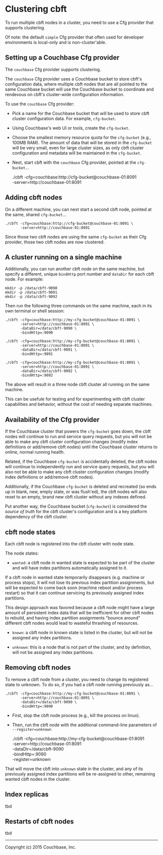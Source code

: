 # Clustering cbft

To run multiple cbft nodes in a cluster, you need to use a Cfg
provider that supports clustering.

Of note: the default ```simple``` Cfg provider that often used for
developer environments is local-only and is non-cluster'able.

## Setting up a Couchbase Cfg provider

The ```couchbase``` Cfg provider supports clustering.

The ```couchbase``` Cfg provider uses a Couchbase bucket to store
cbft's configuration data, where multiple cbft nodes that are all
pointed to the same Couchbase bucket will use the Couchbase bucket to
coordinate and rendevous on cbft's cluster-wide configuration
information.

To use the ```couchbase``` Cfg provider:

- Pick a name for the Couchbase bucket that will be used to store cbft
  cluster configuration data.  For example, ```cfg-bucket```.

- Using Couchbase's web UI or tools, create the ```cfg-bucket```.

- Choose the smallest memory resource quota for the ```cfg-bucket```
  (e.g., 100MB RAM).  The amount of data that will be stored in the
  ```cfg-bucket``` will be very small, even for large cluster sizes,
  as only cbft cluster configuration and metadata will be maintained
  in the ```cfg-bucket```.

- Next, start cbft with the ```couchbase``` Cfg provider, pointed at
  the ```cfg-bucket```...

    ./cbft -cfg=couchbase:http://cfg-bucket@couchbase-01:8091 \
           -server=http://couchbase-01:8091

## Adding cbft nodes

On a different machine, you can next start a second cbft node, pointed
at the same, shared ```cfg-bucket```...

    ./cbft -cfg=couchbase:http://cfg-bucket@couchbase-01:8091 \
           -server=http://couchbase-01:8091

Since those two cbft nodes are using the same ```cfg-bucket``` as
their Cfg provider, those two cbft nodes are now clustered.

## A cluster running on a single machine

Additionally, you can run another cbft node on the same machine, but
specify a different, unique ```bindHttp``` port number and
```dataDir``` for each cbft node.  For example:

    mkdir -p /data/cbft-9090
    mkdir -p /data/cbft-9091
    mkdir -p /data/cbft-9092

Then run the following three commands on the same machine, each in its
own terminal or shell session:

    ./cbft -cfg=couchbase:http://my-cfg-bucket@couchbase-01:8091 \
           -server=http://couchbase-01:8091 \
           -dataDir=/data/cbft-9090 \
           -bindHttp=:9090

    ./cbft -cfg=couchbase:http://my-cfg-bucket@couchbase-01:8091 \
           -server=http://couchbase-01:8091 \
           -dataDir=/data/cbft-9091 \
           -bindHttp=:9091

    ./cbft -cfg=couchbase:http://my-cfg-bucket@couchbase-01:8091 \
           -server=http://couchbase-01:8091 \
           -dataDir=/data/cbft-9092 \
           -bindHttp=:9092

The above will result in a three node cbft cluster all running on the
same machine.

This can be usefule for testing and for experimenting with cbft
cluster capabilities and behavior, without the cost of needing
separate machines.

## Availability of the Cfg provider

If the Couchbase cluster that powers the ```cfg-bucket``` goes down,
the cbft nodes will continue to run and service query requests, but
you will not be able to make any cbft cluster configuration changes
(modify index definitions or add/remove cbft nodes) until the
Couchbase cluster returns to online, normal running health.

Related, if the Couchbase ```cfg-bucket``` is accidentally deleted,
the cbft nodes will continue to independently run and service query
requests, but you will also not be able to make any cbft cluster
configuration changes (modify index definitions or add/remove cbft
nodes).

Additionally, if the Couchbase ```cfg-bucket``` is deleted and
recreated (so ends up in blank, new, empty state, or was flush'ed),
the cbft nodes will also reset to an empty, brand new cbft cluster
without any indexes defined.

Put another way, the Couchbase bucket (```cfg-bucket```) is considered
the _source of truth_ for the cbft cluster's configuration and is a
key platform dependency of the cbft cluster.

## cbft node states

Each cbft node is registered into the cbft cluster with node state.

The node states:

- ```wanted```: a cbft node in wanted state is expected to be part of
  the cluster and will have index partitions automatically assigned to
  it.

If a cbft node in wanted state temporarily disappears (e.g. machine or
process stops), it will not lose its previous index partition
assignments, but will be expected to come back soon (machine reboot
and/or process restart) so that it can continue servicing its
previously assigned index partitions.

This design approach was favored because a cbft node might have a
large amount of persistent index data that will be inefficient for
other cbft nodes to rebuild, and having index partition assignments
"bounce around" different cbft nodes would lead to wasteful thrashing
of resources.

- ```known```: a cbft node in known state is listed in the cluster,
  but will not be assigned any index partitions.

- ```unknown```: this is a node that is not part of the cluster, and
  by definition, will not be assigned any index partitions.

## Removing cbft nodes

To remove a cbft node from a cluster, you need to change its
registered state to unknown.  To do so, if you had a cbft node running
previously as...

    ./cbft -cfg=couchbase:http://my-cfg-bucket@couchbase-01:8091 \
           -server=http://couchbase-01:8091 \
           -dataDir=/data/cbft-9090 \
           -bindHttp=:9090

- First, stop the cbft node process (e.g., kill the process on linux).

- Then, run the cbft node with the additional command-line parameters
  of ```--register=unknown```

    ./cbft -cfg=couchbase:http://my-cfg-bucket@couchbase-01:8091 \
           -server=http://couchbase-01:8091 \
           -dataDir=/data/cbft-9090 \
           -bindHttp=:9090 \
           -register=unknown

That will move the cbft into ```unknown``` state in the cluster, and
any of its previously assigned index partitions will be re-assigned to
other, remaining wanted cbft nodes in the cluster.

## Index replicas

tbd

## Restarts of cbft nodes

tbd

---

Copyright (c) 2015 Couchbase, Inc.
